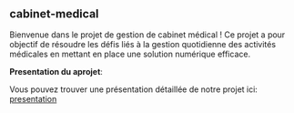 ### <span style="font-size:larger;">**cabinet-medical**</span>

Bienvenue dans le projet de gestion de cabinet médical ! Ce projet a pour objectif de résoudre les défis liés à la gestion quotidienne des activités médicales en mettant en place une solution numérique efficace.

**Presentation du aprojet**:

Vous pouvez trouver une présentation détaillée de notre projet ici: [presentation](https://prezi.com/view/GxQhuDAGrATPG9UtBJA7/)


